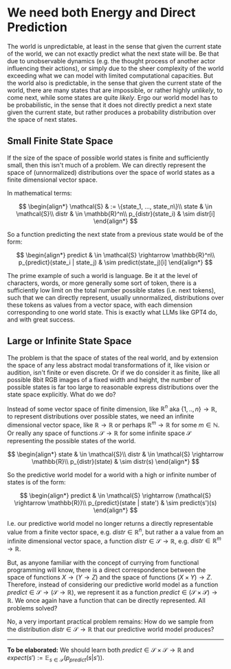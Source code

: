 # We need both Energy and Direct Prediction

The world is unpredictable, at least in the sense that given the current state of the world, we can not exactly predict what the next state will be. Be that due to unobservable dynamics (e.g. the thought process of another actor influencing their actions), or simply due to the sheer complexity of the world exceeding what we can model with limited computational capacities. But the world also is predictable, in the sense that given the current state of the world, there are many states that are impossible, or rather highly *unlikely*, to come next, while some states are quite *likely*. Ergo our world model has to be probabilistic, in the sense that it does not directly predict a next state given the current state, but rather produces a probability distribution over the space of next states.

## Small Finite State Space

If the size of the space of possible world states is finite and sufficiently small, then this isn't much of a problem. We can directly represent the space of (unnormalized) distributions over the space of world states as a finite dimensional vector space.

In mathematical terms:

$$
\begin{align*}
\mathcal{S} & := \{state_1, ..., state_n\}\\
state & \in \mathcal{S}\\
distr & \in \mathbb{R}^n\\
p_{distr}(state_i) & \sim distr[i]
\end{align*}
$$

So a function predicting the next state from a previous state would be of the form:

$$
\begin{align*}
predict & \in \mathcal{S} \rightarrow \mathbb{R}^n\\
p_{predict}(state_i | state_j) & \sim predict(state_j)[i]
\end{align*}
$$


The prime example of such a world is language. Be it at the level of characters, words, or more generally some sort of token, there is a sufficiently low limit on the total number possible states (i.e. next tokens), such that we can directly represent, usually unnormalized, distributions over these tokens as values from a vector space, with each dimension corresponding to one world state. This is exactly what LLMs like GPT4 do, and with great success.

## Large or Infinite State Space

The problem is that the space of states of the real world, and by extension the space of any less abstract modal transformations of it, like vision or audition, isn't finite or even discrete. Or if we do consider it as finite, like all possible 8bit RGB images of a fixed width and height, the number of possible states is far too large to reasonable express distributions over the state space explicitly. What do we do?

Instead of some vector space of finite dimension, like $\mathbb{R}^n$ aka $\{1,..,n\} \rightarrow \mathbb{R}$, to represent distributions over possible states, we need an infinite dimensional vector space, like $\mathbb{R} \rightarrow \mathbb{R}$ or perhaps $\mathbb{R}^m \rightarrow \mathbb{R}$ for some $m \in \mathbb{N}$. Or really any space of functions $\mathcal{S} \rightarrow \mathbb{R}$ for some infinite space $\mathcal{S}$ representing the possible states of the world.

$$
\begin{align*}
state & \in \mathcal{S}\\
distr & \in \mathcal{S} \rightarrow \mathbb{R}\\
p_{distr}(state) & \sim distr(s)
\end{align*}
$$

So the predictive world model for a world with a high or infinite number of states is of the form:

$$
\begin{align*}
predict & \in \mathcal{S} \rightarrow (\mathcal{S} \rightarrow \mathbb{R})\\
p_{predict}(state | state') & \sim predict(s')(s)
\end{align*}
$$

I.e. our predictive world model no longer returns a directly representable value from a finite vector space, e.g. $distr \in \mathbb{R}^n$, but rather a a value from an infinite dimensional vector space, a function $distr \in \mathcal{S} \rightarrow \mathbb{R}$, e.g. $distr \in \mathbb{R}^m \rightarrow \mathbb{R}$.

But, as anyone familiar with the concept of currying from functional programming will know, there is a direct correspondence between the space of functions $X \rightarrow (Y \rightarrow Z)$ and the space of functions $(X \times Y) \rightarrow Z$. Therefore, instead of considering our predictive world model as a function $predict \in \mathcal{S} \rightarrow (\mathcal{S} \rightarrow \mathbb{R})$, we represent it as a function $predict \in (\mathcal{S} \times \mathcal{S}) \rightarrow \mathbb{R}$. We once again have a function that can be directly represented. All problems solved?

No, a very important practical problem remains: How do we sample from the distribution $distr \in \mathcal{S} \rightarrow \mathbb{R}$ that our predictive world model produces?

---

**To be elaborated:** We should learn both $predict \in \mathcal{S} \times \mathcal{S} \rightarrow \mathbb{R}$ and $expect(s') := \mathbb{E}_{s \in \mathcal{S}}(p_{predict}(s | s'))$. 